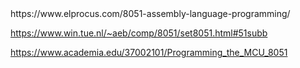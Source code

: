 <link> https://www.elprocus.com/8051-assembly-language-programming/ </link>

https://www.win.tue.nl/~aeb/comp/8051/set8051.html#51subb


https://www.academia.edu/37002101/Programming_the_MCU_8051
